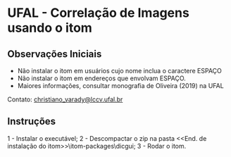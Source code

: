 # UFAL - Correlação de Imagens usando o itom

## Observações Iniciais

* Não instalar o itom em usuários cujo nome inclua o caractere ESPAÇO
* Não instalar o itom em endereços que envolvam ESPAÇO.
* Maiores informações, consultar monografia de Oliveira (2019) na UFAL

Contato: christiano_varady@lccv.ufal.br

## Instruções

1 - Instalar o executável;
2 - Descompactar o zip na pasta <<End. de instalação do itom>>\itom-packages\dicgui;
3 - Rodar o itom.